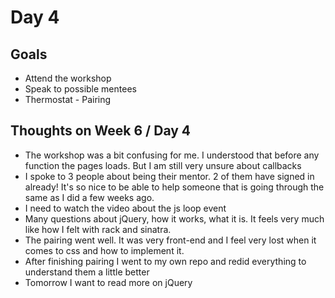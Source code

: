 # Day 4

## Goals
* Attend the workshop
* Speak to possible mentees
* Thermostat - Pairing

## Thoughts on Week 6 / Day 4
* The workshop was a bit confusing for me. I understood that before any function the pages loads. But I am still very unsure about callbacks
* I spoke to 3 people about being their mentor. 2 of them have signed in already! It's so nice to be able to help someone that is going through the same as I did a few weeks ago.
* I need to watch the video about the js loop event
* Many questions about jQuery, how it works, what it is. It feels very much like how I felt with rack and sinatra.
* The pairing went well. It was very front-end and I feel very lost when it comes to css and how to implement it.
* After finishing pairing I went to my own repo and redid everything to understand them a little better
* Tomorrow I want to read more on jQuery 
